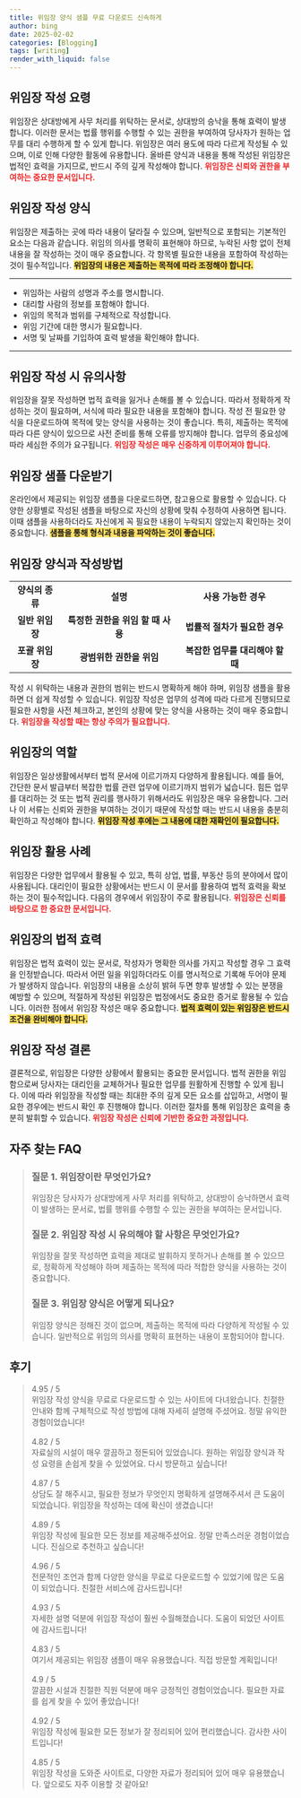 ```yaml
---
title: 위임장 양식 샘플 무료 다운로드 신속하게
author: bing
date: 2025-02-02
categories: [Blogging]
tags: [writing]
render_with_liquid: false
---
```



<h2 id='위임장_작성_요령'>위임장 작성 요령</h2>

<p>위임장은 상대방에게 사무 처리를 위탁하는 문서로, 상대방의 승낙을 통해 효력이 발생합니다. 이러한 문서는 법률 행위를 수행할 수 있는 권한을 부여하여 당사자가 원하는 업무를 대리 수행하게 할 수 있게 합니다. 위임장은 여러 용도에 따라 다르게 작성될 수 있으며, 이로 인해 다양한 활동에 유용합니다. 올바른 양식과 내용을 통해 작성된 위임장은 법적인 효력을 가지므로, 반드시 주의 깊게 작성해야 합니다. <b><span style="color: #ee2323;">위임장은 신뢰와 권한을 부여하는 중요한 문서입니다.</span></b></p>

<h2 id='위임장_작성_양식'>위임장 작성 양식</h2>

<p>위임장은 제출하는 곳에 따라 내용이 달라질 수 있으며, 일반적으로 포함되는 기본적인 요소는 다음과 같습니다. 위임의 의사를 명확히 표현해야 하므로, 누락된 사항 없이 전체 내용을 잘 작성하는 것이 매우 중요합니다. 각 항목별 필요한 내용을 포함하여 작성하는 것이 필수적입니다. <b><span style="background-color: #ffe066;">위임장의 내용은 제출하는 목적에 따라 조정해야 합니다.</span></b></p>

<hr />

<ul>
    <li>위임하는 사람의 성명과 주소를 명시합니다.</li>
    <li>대리할 사람의 정보를 포함해야 합니다.</li>
    <li>위임의 목적과 범위를 구체적으로 작성합니다.</li>
    <li>위임 기간에 대한 명시가 필요합니다.</li>
    <li>서명 및 날짜를 기입하여 효력 발생을 확인해야 합니다.</li>
</ul>

<hr />

<h2 id='위임장_작성_시_유의사항'>위임장 작성 시 유의사항</h2>

<p>위임장을 잘못 작성하면 법적 효력을 잃거나 손해를 볼 수 있습니다. 따라서 정확하게 작성하는 것이 필요하며, 서식에 따라 필요한 내용을 포함해야 합니다. 작성 전 필요한 양식을 다운로드하여 목적에 맞는 양식을 사용하는 것이 좋습니다. 특히, 제출하는 목적에 따라 다른 양식이 있으므로 사전 준비를 통해 오류를 방지해야 합니다. 업무의 중요성에 따라 세심한 주의가 요구됩니다. <b><span style="color: #ee2323;">위임장 작성은 매우 신중하게 이루어져야 합니다.</span></b></p>

<h2 id='위임장_샘플_다운받기'>위임장 샘플 다운받기</h2>

<p>온라인에서 제공되는 위임장 샘플을 다운로드하면, 참고용으로 활용할 수 있습니다. 다양한 상황별로 작성된 샘플을 바탕으로 자신의 상황에 맞춰 수정하여 사용하면 됩니다. 이때 샘플을 사용하더라도 자신에게 꼭 필요한 내용이 누락되지 않았는지 확인하는 것이 중요합니다. <b><span style="background-color: #ffe066;">샘플을 통해 형식과 내용을 파악하는 것이 좋습니다.</span></b></p>

<h2 id='위임장_양식과_작성방법'>위임장 양식과 작성방법</h2>

<table>
    <tr>
        <td style="text-align: center; height: 17px;"><b>양식의 종류</b></td>
        <td style="text-align: center; height: 17px;"><b>설명</b></td>
        <td style="text-align: center; height: 17px;"><b>사용 가능한 경우</b></td>
    </tr>
    <tr>
        <td style="text-align: center; height: 17px;"><b>일반 위임장</b></td>
        <td style="text-align: center; height: 17px;"><b>특정한 권한을 위임 할 때 사용</b></td>
        <td style="text-align: center; height: 17px;"><b>법률적 절차가 필요한 경우</b></td>
    </tr>
    <tr>
        <td style="text-align: center; height: 17px;"><b>포괄 위임장</b></td>
        <td style="text-align: center; height: 17px;"><b>광범위한 권한을 위임</b></td>
        <td style="text-align: center; height: 17px;"><b>복잡한 업무를 대리해야 할 때</b></td>
    </tr>
</table>

<p>작성 시 위탁하는 내용과 권한의 범위는 반드시 명확하게 해야 하며, 위임장 샘플을 활용하면 더 쉽게 작성할 수 있습니다. 위임장 작성은 업무의 성격에 따라 다르게 진행되므로 필요한 사항을 사전 체크하고, 본인의 상황에 맞는 양식을 사용하는 것이 매우 중요합니다. <b><span style="color: #ee2323;">위임장을 작성할 때는 항상 주의가 필요합니다.</span></b></p>

<h2 id='위임장의_역할'>위임장의 역할</h2>

<p>위임장은 일상생활에서부터 법적 문서에 이르기까지 다양하게 활용됩니다. 예를 들어, 간단한 문서 발급부터 복잡한 법률 관련 업무에 이르기까지 범위가 넓습니다. 힘든 업무를 대리하는 것 또는 법적 권리를 행사하기 위해서라도 위임장은 매우 유용합니다. 그러나 이 서류는 신뢰와 권한을 부여하는 것이기 때문에 작성할 때는 반드시 내용을 충분히 확인하고 작성해야 합니다. <b><span style="background-color: #ffe066;">위임장 작성 후에는 그 내용에 대한 재확인이 필요합니다.</span></b></p>

<h2 id='위임장_활용_사례'>위임장 활용 사례</h2>

<p>위임장은 다양한 업무에서 활용될 수 있고, 특히 상업, 법률, 부동산 등의 분야에서 많이 사용됩니다. 대리인이 필요한 상황에서는 반드시 이 문서를 활용하여 법적 효력을 확보하는 것이 필수적입니다. 다음의 경우에서 위임장이 주로 활용됩니다. <b><span style="color: #ee2323;">위임장은 신뢰를 바탕으로 한 중요한 문서입니다.</span></b></p>

<h2 id='위임장의_법적_효력'>위임장의 법적 효력</h2>

<p>위임장은 법적 효력이 있는 문서로, 작성자가 명확한 의사를 가지고 작성할 경우 그 효력을 인정받습니다. 따라서 어떤 일을 위임하더라도 이를 명시적으로 기록해 두어야 문제가 발생하지 않습니다. 위임장의 내용을 소상히 밝혀 두면 향후 발생할 수 있는 분쟁을 예방할 수 있으며, 적절하게 작성된 위임장은 법정에서도 중요한 증거로 활용될 수 있습니다. 이러한 점에서 위임장 작성은 매우 중요합니다. <b><span style="background-color: #ffe066;">법적 효력이 있는 위임장은 반드시 조건을 완비해야 합니다.</span></b></p>

<h2 id='위임장_작성_결론'>위임장 작성 결론</h2>

<p>결론적으로, 위임장은 다양한 상황에서 활용되는 중요한 문서입니다. 법적 권한을 위임함으로써 당사자는 대리인을 교체하거나 필요한 업무를 원활하게 진행할 수 있게 됩니다. 이에 따라 위임장을 작성할 때는 최대한 주의 깊게 모든 요소를 삽입하고, 서명이 필요한 경우에는 반드시 확인 후 진행해야 합니다. 이러한 절차를 통해 위임장은 효력을 충분히 발휘할 수 있습니다. <b><span style="color: #ee2323;">위임장 작성은 신뢰에 기반한 중요한 과정입니다.</span></b></p>


<h2 id='자주_찾는_FAQ'>자주 찾는 FAQ</h2>
<div itemscope="" itemtype="https://schema.org/FAQPage"> 
<blockquote> 
<div itemscope="" itemprop="mainEntity" itemtype="https://schema.org/Question"> 
<h3 itemprop="name">질문 1. 위임장이란 무엇인가요?</h3> 
<div itemscope="" itemprop="acceptedAnswer" itemtype="https://schema.org/Answer"> 
<span itemprop="text"> 
<p>위임장은 당사자가 상대방에게 사무 처리를 위탁하고, 상대방이 승낙하면서 효력이 발생하는 문서로, 법률 행위를 수행할 수 있는 권한을 부여하는 문서입니다.</p> 
</span> 
</div> 
</div> 
<div itemscope="" itemprop="mainEntity" itemtype="https://schema.org/Question"> 
<h3 itemprop="name">질문 2. 위임장 작성 시 유의해야 할 사항은 무엇인가요?</h3> 
<div itemscope="" itemprop="acceptedAnswer" itemtype="https://schema.org/Answer"> 
<span itemprop="text"> 
<p>위임장을 잘못 작성하면 효력을 제대로 발휘하지 못하거나 손해를 볼 수 있으므로, 정확하게 작성해야 하며 제출하는 목적에 따라 적합한 양식을 사용하는 것이 중요합니다.</p> 
</span> 
</div> 
</div> 
<div itemscope="" itemprop="mainEntity" itemtype="https://schema.org/Question"> 
<h3 itemprop="name">질문 3. 위임장 양식은 어떻게 되나요?</h3> 
<div itemscope="" itemprop="acceptedAnswer" itemtype="https://schema.org/Answer"> 
<span itemprop="text"> 
<p>위임장 양식은 정해진 것이 없으며, 제출하는 목적에 따라 다양하게 작성될 수 있습니다. 일반적으로 위임의 의사를 명확히 표현하는 내용이 포함되어야 합니다.</p> 
</span> 
</div> 
</div> 
</blockquote> 
</div>
<h2 id='후기'>후기</h2>
<div itemscope itemtype="https://schema.org/Product">
  <blockquote>
  <div itemprop="review" itemscope itemtype="https://schema.org/Review">
      <div itemprop="reviewRating" itemscope itemtype="https://schema.org/Rating"> <span itemprop="ratingValue">4.95</span> / <span itemprop="bestRating">5</span> </div>
      <span itemprop="reviewBody">위임장 작성 양식을 무료로 다운로드할 수 있는 사이트에 다녀왔습니다. 친절한 안내와 함께 구체적으로 작성 방법에 대해 자세히 설명해 주셨어요. 정말 유익한 경험이었습니다!</span>
  </div>
  <br>
  <div itemprop="review" itemscope itemtype="https://schema.org/Review">
      <div itemprop="reviewRating" itemscope itemtype="https://schema.org/Rating"> <span itemprop="ratingValue">4.82</span> / <span itemprop="bestRating">5</span> </div>
      <span itemprop="reviewBody">자료실의 시설이 매우 깔끔하고 정돈되어 있었습니다. 원하는 위임장 양식과 작성 요령을 손쉽게 찾을 수 있었어요. 다시 방문하고 싶습니다!</span>
  </div>
  <br>
  <div itemprop="review" itemscope itemtype="https://schema.org/Review">
      <div itemprop="reviewRating" itemscope itemtype="https://schema.org/Rating"> <span itemprop="ratingValue">4.87</span> / <span itemprop="bestRating">5</span> </div>
      <span itemprop="reviewBody">상담도 잘 해주시고, 필요한 정보가 무엇인지 명확하게 설명해주셔서 큰 도움이 되었습니다. 위임장을 작성하는 데에 확신이 생겼습니다!</span>
  </div>
  <br>
  <div itemprop="review" itemscope itemtype="https://schema.org/Review">
      <div itemprop="reviewRating" itemscope itemtype="https://schema.org/Rating"> <span itemprop="ratingValue">4.89</span> / <span itemprop="bestRating">5</span> </div>
      <span itemprop="reviewBody">위임장 작성에 필요한 모든 정보를 제공해주셨어요. 정말 만족스러운 경험이었습니다. 진심으로 추천하고 싶습니다!</span>
  </div>
  <br>
  <div itemprop="review" itemscope itemtype="https://schema.org/Review">
      <div itemprop="reviewRating" itemscope itemtype="https://schema.org/Rating"> <span itemprop="ratingValue">4.96</span> / <span itemprop="bestRating">5</span> </div>
      <span itemprop="reviewBody">전문적인 조언과 함께 다양한 양식을 무료로 다운로드할 수 있었기에 많은 도움이 되었습니다. 친절한 서비스에 감사드립니다!</span>
  </div>
  <br>
  <div itemprop="review" itemscope itemtype="https://schema.org/Review">
      <div itemprop="reviewRating" itemscope itemtype="https://schema.org/Rating"> <span itemprop="ratingValue">4.93</span> / <span itemprop="bestRating">5</span> </div>
      <span itemprop="reviewBody">자세한 설명 덕분에 위임장 작성이 훨씬 수월해졌습니다. 도움이 되었던 사이트에 감사드립니다!</span>
  </div>
  <br>
  <div itemprop="review" itemscope itemtype="https://schema.org/Review">
      <div itemprop="reviewRating" itemscope itemtype="https://schema.org/Rating"> <span itemprop="ratingValue">4.83</span> / <span itemprop="bestRating">5</span> </div>
      <span itemprop="reviewBody">여기서 제공되는 위임장 샘플이 매우 유용했습니다. 직접 방문할 계획입니다!</span>
  </div>
  <br>
  <div itemprop="review" itemscope itemtype="https://schema.org/Review">
      <div itemprop="reviewRating" itemscope itemtype="https://schema.org/Rating"> <span itemprop="ratingValue">4.9</span> / <span itemprop="bestRating">5</span> </div>
      <span itemprop="reviewBody">깔끔한 시설과 친절한 직원 덕분에 매우 긍정적인 경험이었습니다. 필요한 자료를 쉽게 찾을 수 있어 좋았습니다!</span>
  </div>
  <br>
  <div itemprop="review" itemscope itemtype="https://schema.org/Review">
      <div itemprop="reviewRating" itemscope itemtype="https://schema.org/Rating"> <span itemprop="ratingValue">4.92</span> / <span itemprop="bestRating">5</span> </div>
      <span itemprop="reviewBody">위임장 작성에 필요한 모든 정보가 잘 정리되어 있어 편리했습니다. 감사한 사이트입니다!</span>
  </div>
  <br>
  <div itemprop="review" itemscope itemtype="https://schema.org/Review">
      <div itemprop="reviewRating" itemscope itemtype="https://schema.org/Rating"> <span itemprop="ratingValue">4.85</span> / <span itemprop="bestRating">5</span> </div>
      <span itemprop="reviewBody">위임장 작성을 도와준 사이트로, 다양한 자료가 정리되어 있어 매우 유용했습니다. 앞으로도 자주 이용할 것 같아요!</span>
  </div>
  </blockquote>
</div>
